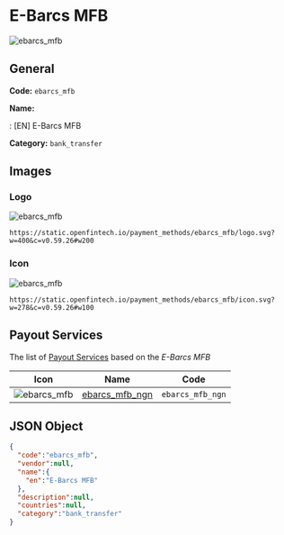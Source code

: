
# E-Barcs MFB 
![ebarcs_mfb](https://static.openfintech.io/payment_methods/ebarcs_mfb/logo.svg?w=400&c=v0.59.26#w200)  

## General 
**Code:** `ebarcs_mfb` 
 
**Name:** 
 
:	[EN] E-Barcs MFB 
 
**Category:** `bank_transfer` 
 

## Images 

### Logo 
![ebarcs_mfb](https://static.openfintech.io/payment_methods/ebarcs_mfb/logo.svg?w=400&c=v0.59.26#w200)  

```
https://static.openfintech.io/payment_methods/ebarcs_mfb/logo.svg?w=400&c=v0.59.26#w200
```  

### Icon 
![ebarcs_mfb](https://static.openfintech.io/payment_methods/ebarcs_mfb/icon.svg?w=278&c=v0.59.26#w100)  

```
https://static.openfintech.io/payment_methods/ebarcs_mfb/icon.svg?w=278&c=v0.59.26#w100
```  

## Payout Services 
 
The list of [Payout Services](/payout-services/) based on the _E-Barcs MFB_ 

|Icon|Name|Code| 
|:---:|:---:|:---:| 
|![ebarcs_mfb](https://static.openfintech.io/payout_methods/ebarcs_mfb/icon.svg?w=278&c=v0.59.26#w40) |[ebarcs_mfb_ngn](/payout-services/ebarcs_mfb_ngn/)|`ebarcs_mfb_ngn`| 
 

## JSON Object 

```json
{
  "code":"ebarcs_mfb",
  "vendor":null,
  "name":{
    "en":"E-Barcs MFB"
  },
  "description":null,
  "countries":null,
  "category":"bank_transfer"
}
```  
